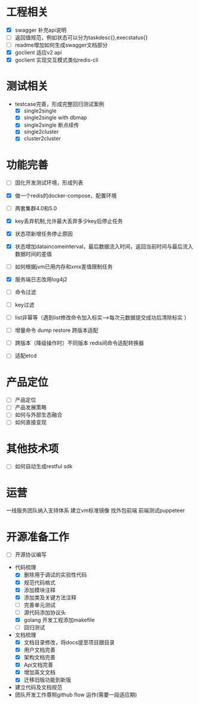 # 工程相关
- [x] swagger 补充api说明
- [ ] 返回值规范，例如状态可以分为taskdesc{},execstatus{}
- [ ] readme增加如何生成swagger文档部分
- [x] goclient 适应v2 api
- [x] goclient 实现交互模式类似redis-cli

# 测试相关

* testcase完善，形成完整回归测试案例
  - [x] single2single
  - [x] single2single with dbmap
  - [x] single2single 断点续传
  - [x] single2cluster
  - [x] cluster2cluster

# 功能完善
- [ ] 固化开发测试环境，形成列表
- [x] 做一个redis的docker-compose，配置环境
- [ ] 两套集群4.0和5.0
- [x] key丢弃机制,允许最大丢弃多少key后停止任务
- [x] 状态项新增任务停止原因
- [x] 状态增加dataincomeinterval，最后数据流入时间，返回当前时间与最后流入数据时间的差值
- [ ] 如何根据jvm已用内存和xmx差值限制任务
- [x] 服务端日志改用log4j2
- [ ] 命令过滤
- [ ] key过滤
- [ ] list非幂等（遇到list修改命令加入标实-->每次元数据提交成功后清除标实 ）
- [ ] 增量命令 dump restore 跨版本适配
- [ ] 跨版本（降级操作时）不同版本 redis间命令适配转换器
- [ ] 适配etcd


# 产品定位
- [ ] 产品定位
- [ ] 产品发展策略
- [ ] 如何与外部生态融合
- [ ] 如何直接变现

# 其他技术项
- [ ] 如何自动生成restful sdk

# 运营
一线服务团队纳入支持体系
建立vm标准镜像
找外包前端
前端测试puppeteer

# 开源准备工作

- [ ] 开源协议编写

* 代码梳理
  - [x] 删除用于调试的实验性代码
  - [x] 规范代码格式
  - [x] 添加模块注释
  - [x] 添加类及关键方法注释
  - [ ] 完善单元测试
  - [ ] 源代码添加协议头
  - [x] golang 开发工程添加makefile
  - [ ] 回归测试
  
* 文档梳理  
  - [x] 文档目录修改，将docs提至项目跟目录
  - [x] 用户文档完善
  - [x] 架构文档完善
  - [x] Api文档完善
  - [x] 增加英文文档
  - [x] 迁移旧版功能到新版
  
* 建立代码及文档规范
* 团队开发工作尊照github flow 运作(需要一段适应期)

